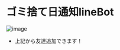 # ゴミ捨て日通知lineBot

![image](https://user-images.githubusercontent.com/74387670/156915205-19f5a858-d3d2-40de-b351-f42a0304e8a1.png)

- 上記から友達追加できます！
